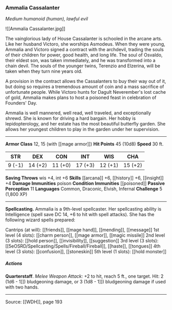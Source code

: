 ### Ammalia Cassalanter
_Medium humanoid (human), lawful evil_

![[Ammalia Cassalanter.jpg]]

The vainglorious lady of House Cassalanter is schooled in the arcane arts. Like her husband Victoro, she worships Asmodeus. When they were young, Ammalia and Victoro signed a contract with the archdevil, trading the souls of their children for power, good health, and long life. The soul of Osvaldo, their eldest son, was taken immediately, and he was transformed into a chain devil. The souls of the younger twins, Terenzio and Elzerina, will be taken when they turn nine years old.

A provision in the contract allows the Cassalanters to buy their way out of it, but doing so requires a tremendous amount of coin and a mass sacrifice of unfortunate people. While Victoro hunts for Dagult Neverember's lost cache of gold, Ammalia makes plans to host a poisoned feast in celebration of Founders' Day.

Ammalia is well mannered, well read, well traveled, and exceptionally shrewd. She is known for driving a hard bargain. Her hobby is lepidopterology, and her estate has the most beautiful butterfly garden. She allows her youngest children to play in the garden under her supervision.






---

**Armor Class** 12, 15 (with [[mage armor]])
**Hit Points** 45 (10d8)
**Speed** 30 ft.

| STR     | DEX     | CON     | INT     | WIS     | CHA     |
|---------|---------|---------|---------|---------|---------|
| 9 (-1) | 14 (+2) | 11 (+0) | 17 (+3) | 12 (+1) | 15 (+2) |

**Saving Throws** wis +4, int +6
**Skills** [[arcana]] +6, [[history]] +6, [[insight]] +4
**Damage Immunities** poison
**Condition Immunities** [[poisoned]]
**Passive Perception** 11
**Languages** Common, Draconic, Elvish, Infernal
**Challenge** 5 (1,800 XP)

---

**Spellcasting.** Ammalia is a 9th-level spellcaster. Her spellcasting ability is Intelligence (spell save DC 14, +6 to hit with spell attacks). She has the following wizard spells prepared:

Cantrips (at will): [[friends]], [[mage hand]], [[mending]], [[message]]
1st level (4 slots): [[charm person]], [[mage armor]], [[magic missile]]
2nd level (3 slots): [[hold person]], [[invisibility]], [[suggestion]]
3rd level (3 slots): [[5eOSRD/Spellcasting/Spells/Fireball/Fireball]], [[haste]], [[tongues]]
4th level (3 slots): [[confusion]], [[stoneskin]]
5th level (1 slots): [[hold monster]]

##### Actions
**Quarterstaff**. _Melee Weapon Attack:_ +2 to hit, reach 5 ft., one target. Hit: 2 (1d6 - 1]]) bludgeoning damage, or 3 (1d8 - 1]]) bludgeoning damage if used with two hands.


---

Source: [[WDH]], page 193